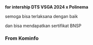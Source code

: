 **for intership DTS VSGA 2024 x Polinema**

<p>semoga bisa terlaksana dengan baik</p>
<p>dan bisa mendapatkan sertifikat BNSP</p>
<h3>From Kominfo</h3>
